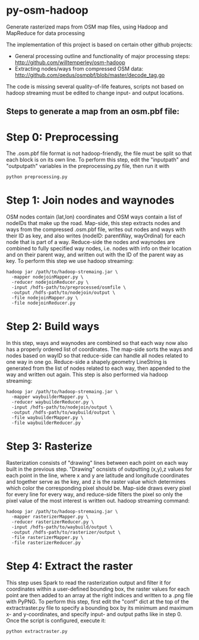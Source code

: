 # py-osm-hadoop
Generate rasterized maps from OSM map files, using Hadoop and MapReduce for data processing

The implementation of this project is based on certain other github projects:
* General processing outline and functionality of major processing steps: http://github.com/willtemperley/osm-hadoop
* Extracting nodes/ways from compressed OSM data: http://github.com/qedus/osmpbf/blob/master/decode_tag.go

The code is missing several quality-of-life features, scripts not based on hadoop streaming must be edited to change input- and output locations.

## Steps to generate a map from an osm.pbf file:

# Step 0: Preprocessing
The .osm.pbf file format is not hadoop-friendly, the file must be split so that each block is on its own line. 
To perform this step, edit the "inputpath" and "outputpath" variables in the preprocessing.py file, then run it with 
```
python preprocessing.py
```

# Step 1: Join nodes and waynodes
OSM nodes contain (lat,lon) coordinates and OSM ways contain a list of nodeIDs that make up the road. Map-side, this step extracts nodes and ways from the compressed .osm.pbf file, writes out nodes and ways with their ID as key, and also writes (nodeID: parentWay, wayOrdinal) for each node that is part of a way. Reduce-side the nodes and waynodes are combined to fully specified way nodes, i.e. nodes with info on their location and on their parent way, and written out with the ID of the parent way as key.
To perform this step we use hadoop streaming:
```
hadoop jar /path/to/hadoop-stremaing.jar \
  -mapper nodejoinMapper.py \
  -reducer nodejoinReducer.py \
  -input /hdfs-path/to/preprocessed/osmfile \
  -output /hdfs-path/to/nodejoin/output \
  -file nodejoinMapper.py \
  -file nodejoinReducer.py
```

# Step 2: Build ways
In this step, ways and waynodes are combined so that each way now also has a properly ordered list of coordinates. The map-side sorts the ways and nodes based on wayID so that reduce-side can handle all nodes related to one way in one go. Reduce-side a shapely.geometry LineString is generated from the list of nodes related to each way, then appended to the way and written out again.
This step is also performed via hadoop streaming:
```
hadoop jar /path/to/hadoop-stremaing.jar \
  -mapper waybuilderMapper.py \
  -reducer waybuilderReducer.py \
  -input /hdfs-path/to/nodejoin/output \
  -output /hdfs-path/to/waybuild/output \
  -file waybuilderMapper.py \
  -file waybuilderReducer.py
```

# Step 3: Rasterize
Rasterization consists of "drawing" lines between each point on each way built in the previous step. "Drawing" ocnsists of outputting (x,y),z values for each point in the line, where x and y are latitude and longitude coordinates and together serve as the key, and z is the raster value which determines which color the corresponding pixel should be. Map-side draws every pixel for every line for every way, and reduce-side filters the pixel so only the pixel value of the most interest is written out.
hadoop streaming command:
```
hadoop jar /path/to/hadoop-stremaing.jar \
  -mapper rasterizerMapper.py \
  -reducer rasterizerReducer.py \
  -input /hdfs-path/to/waybuild/output \
  -output /hdfs-path/to/rasterizer/output \
  -file rasterizerMapper.py \
  -file rasterizerReducer.py
```

# Step 4: Extract the raster
This step uses Spark to read the rasterization output and filter it for coordinates within a user-defined bounding box, the raster values for each point are then added to an array at the right indices and written to a .png file with PyPNG.
To perform this step, first edit the "conf" dict at the top of the extractraster.py file to specify a bounding box by its minimum and maximum x- and y-coordinates, and specify input- and output paths like in step 0. Once the script is configured, execute it:
```
python extractraster.py
```
